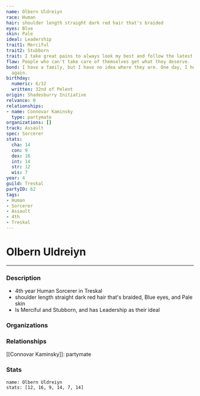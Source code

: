 ```yaml
---
name: Olbern Uldreiyn
race: Human
hair: shoulder length straight dark red hair that's braided
eyes: Blue
skin: Pale
ideal: Leadership
trait1: Merciful
trait2: Stubborn
trait: I take great pains to always look my best and follow the latest fashions.
flaw: People who can't take care of themselves get what they deserve.
bond: I have a family, but I have no idea where they are. One day, I hope to see them
  again.
birthday:
  numeric: 6/32
  written: 32nd of Pelent
origin: Shadesburry Initiative
relvance: 0
relationships:
- name: Connovar Kaminsky
  type: partymate
organizations: []
track: Assault
spec: Sorcerer
stats:
  cha: 14
  con: 9
  dex: 16
  int: 14
  str: 12
  wis: 7
year: 4
guild: Treskal
partyID: 62
tags:
- Human
- Sorcerer
- Assault
- 4th
- Treskal
---
```

# Olbern Uldreiyn
---
### Description
- 4th year Human Sorcerer in Treskal
- shoulder length straight dark red hair that's braided, Blue eyes, and Pale skin
- Is Merciful and Stubborn, and has Leadership as their ideal

### Organizations
### Relationships
[[Connovar Kaminsky]]: partymate
### Stats
```statblock
name: Olbern Uldreiyn
stats: [12, 16, 9, 14, 7, 14]
```